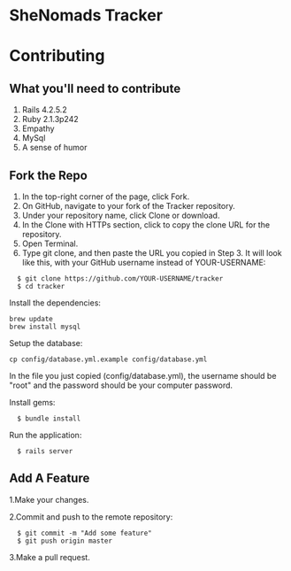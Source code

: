 # SheNomads Tracker

# Contributing

## What you'll need to contribute
1. Rails 4.2.5.2
2. Ruby 2.1.3p242
3. Empathy
4. MySql
5. A sense of humor

## Fork the Repo
1. In the top-right corner of the page, click Fork.
2. On GitHub, navigate to your fork of the Tracker repository.
3. Under your repository name, click Clone or download.
4. In the Clone with HTTPs section, click  to copy the clone URL for the repository.
5. Open Terminal.
6. Type git clone, and then paste the URL you copied in Step 3. It will look like this, with your GitHub username instead of YOUR-USERNAME: 

```
  $ git clone https://github.com/YOUR-USERNAME/tracker
  $ cd tracker
```

Install the dependencies:

```
brew update
brew install mysql
```

Setup the database:

```
cp config/database.yml.example config/database.yml

```
In the file you just copied (config/database.yml), the username should be "root" and the password should be your computer password.

Install gems:

```
  $ bundle install
```

Run the application:

```
  $ rails server
```
## Add A Feature
1.Make your changes.

2.Commit and push to the remote repository:

```
  $ git commit -m "Add some feature"
  $ git push origin master
```

3.Make a pull request.
